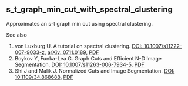 s_t_graph_min_cut_with_spectral_clustering
------------------------------------------

Approximates an s-t graph min cut using spectral clustering.

See also

1. von Luxburg U. A tutorial on spectral clustering. [DOI: 10.1007/s11222-007-9033-z](http://doi.org/10.1007/s11222-007-9033-z), [arXiv: 0711.0189](http://arxiv.org/abs/0711.0189), [PDF](http://arxiv.org/pdf/0711.0189.pdf)
2. Boykov Y, Funka-Lea G. Graph Cuts and Efficient N-D Image Segmentation. [DOI: 10.1007/s11263-006-7934-5](http://doi.org/10.1007/s11263-006-7934-5), [PDF](http://www.csd.uwo.ca/~yuri/Papers/ijcv06.pdf)
3. Shi J and Malik J. Normalized Cuts and Image Segmentation. [DOI: 10.1109/34.868688](http://doi.org/10.1109/34.868688), [PDF](http://www.cs.berkeley.edu/~malik/papers/SM-ncut.pdf)
